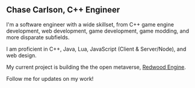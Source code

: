 ## Chase Carlson, C++ Engineer

I'm a software engineer with a wide skillset, from C++ game engine development, web development, game development, game modding, and more disparate subfields.

I am proficient in C++, Java, Lua, JavaScript (Client & Server/Node), and web design.

My current project is building the the open metaverse, [Redwood Engine](https://github.com/RedwoodEngine).

Follow me for updates on my work!
